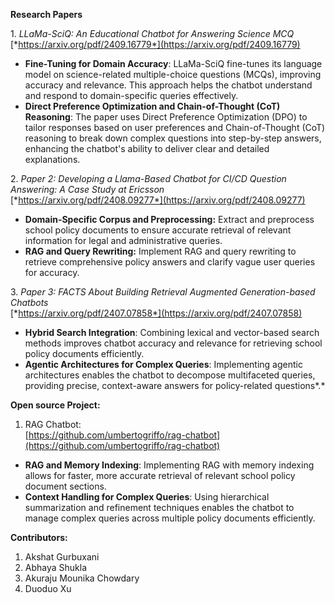 **Research Papers**

1\. *LLaMa-SciQ: An Educational Chatbot for Answering Science MCQ*  
[*https://arxiv.org/pdf/2409.16779*](https://arxiv.org/pdf/2409.16779)

* **Fine-Tuning for Domain Accuracy**: LLaMa-SciQ fine-tunes its language model on science-related multiple-choice questions (MCQs), improving accuracy and relevance. This approach helps the chatbot understand and respond to domain-specific queries effectively.  
* **Direct Preference Optimization and Chain-of-Thought (CoT) Reasoning**: The paper uses Direct Preference Optimization (DPO) to tailor responses based on user preferences and Chain-of-Thought (CoT) reasoning to break down complex questions into step-by-step answers, enhancing the chatbot's ability to deliver clear and detailed explanations.

2\. *Paper 2: Developing a Llama-Based Chatbot for CI/CD Question Answering: A Case Study at Ericsson*  
[*https://arxiv.org/pdf/2408.09277*](https://arxiv.org/pdf/2408.09277)

* **Domain-Specific Corpus and Preprocessing:** Extract and preprocess school policy documents to ensure accurate retrieval of relevant information for legal and administrative queries.  
* **RAG and Query Rewriting:** Implement RAG and query rewriting to retrieve comprehensive policy answers and clarify vague user queries for accuracy.

3\. *Paper 3: FACTS About Building Retrieval Augmented Generation-based Chatbots*  
[*https://arxiv.org/pdf/2407.07858*](https://arxiv.org/pdf/2407.07858)

* **Hybrid Search Integration**: Combining lexical and vector-based search methods improves chatbot accuracy and relevance for retrieving school policy documents efficiently.  
* **Agentic Architectures for Complex Queries**: Implementing agentic architectures enables the chatbot to decompose multifaceted queries, providing precise, context-aware answers for policy-related questions*.*

**Open source Project:**

1. RAG Chatbot:  
   [https://github.com/umbertogriffo/rag-chatbot](https://github.com/umbertogriffo/rag-chatbot)  
* **RAG and Memory Indexing**: Implementing RAG with memory indexing allows for faster, more accurate retrieval of relevant school policy document sections.  
* **Context Handling for Complex Queries**: Using hierarchical summarization and refinement techniques enables the chatbot to manage complex queries across multiple policy documents efficiently.

**Contributors:**

1. Akshat Gurbuxani  
2. Abhaya Shukla   
3. Akuraju Mounika Chowdary   
4. Duoduo Xu

